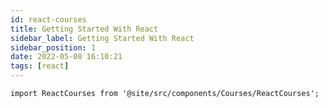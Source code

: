 ```yaml
---
id: react-courses
title: Getting Started With React
sidebar_label: Getting Started With React
sidebar_position: 1
date: 2022-05-08 16:10:21
tags: [react] 
---
```


```mdx-code-block
import ReactCourses from '@site/src/components/Courses/ReactCourses';
```

<ReactCourses />